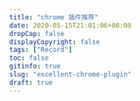```yaml
---
title: "chrome 插件推荐"
date: 2020-05-15T21:01:06+08:00
dropCap: false
displayCopyright: false
tags: ["Record"]
toc: false
gitinfo: true
slug: "excellent-chrome-plugin"
draft: true
---
```


